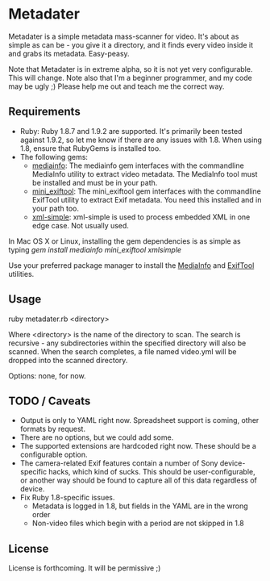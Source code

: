 Metadater
=========

Metadater is a simple metadata mass-scanner for video. It's about as simple as can be - you give it a directory, and it finds every video inside it and grabs its metadata. Easy-peasy.

Note that Metadater is in extreme alpha, so it is not yet very configurable. This will change. Note also that I'm a beginner programmer, and my code may be ugly ;) Please help me out and teach me the correct way.

Requirements
------------

- Ruby:
  Ruby 1.8.7 and 1.9.2 are supported. It's primarily been tested against 1.9.2, so let me know if there are any issues with 1.8. When using 1.8, ensure that RubyGems is installed too.
- The following gems:
  - [mediainfo](http://rubygems.org/gems/mediainfo):
    The mediainfo gem interfaces with the commandline MediaInfo utility to extract video metadata. The MediaInfo tool must be installed and must be in your path.
  - [mini\_exiftool](http://rubygems.org/gems/mini_exiftool):
    The mini\_exiftool gem interfaces with the commandline ExifTool utility to extract Exif metadata. You need this installed and in your path too.
  - [xml-simple](http://rubygems.org/gems/xml-simple):
    xml-simple is used to process embedded XML in one edge case. Not usually used.

In Mac OS X or Linux, installing the gem dependencies is as simple as typing *gem install mediainfo mini\_exiftool xmlsimple*

Use your preferred package manager to install the [MediaInfo](http://mediainfo.sourceforge.net/en) and [ExifTool](http://www.sno.phy.queensu.ca/~phil/exiftool/) utilities.

Usage
-----

ruby metadater.rb \<directory\>

Where \<directory\> is the name of the directory to scan. The search is recursive - any subdirectories within the specified directory will also be scanned. When the search completes, a file named video.yml will be dropped into the scanned directory.

Options: none, for now.

TODO / Caveats
--------------

- Output is only to YAML right now. Spreadsheet support is coming, other formats by request.
- There are no options, but we could add some.
- The supported extensions are hardcoded right now. These should be a configurable option.
- The camera-related Exif features contain a number of Sony device-specific hacks, which kind of sucks. This should be user-configurable, or another way should be found to capture all of this data regardless of device.
- Fix Ruby 1.8-specific issues.
  - Metadata is logged in 1.8, but fields in the YAML are in the wrong order
  - Non-video files which begin with a period are not skipped in 1.8

License
-------

License is forthcoming. It will be permissive ;)
